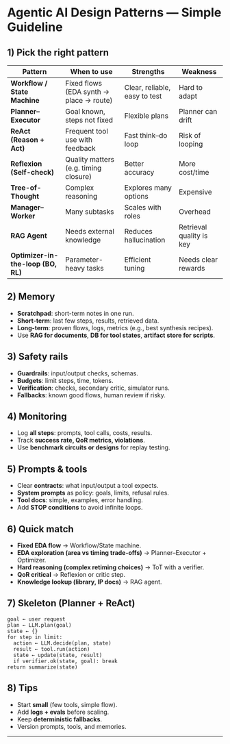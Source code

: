 # Agentic AI Design Patterns — Simple Guideline

## 1) Pick the right pattern

| Pattern                            | When to use                             | Strengths                     | Weakness                 |
| ---------------------------------- | --------------------------------------- | ----------------------------- | ------------------------ |
| **Workflow / State Machine**       | Fixed flows (EDA synth → place → route) | Clear, reliable, easy to test | Hard to adapt            |
| **Planner–Executor**               | Goal known, steps not fixed             | Flexible plans                | Planner can drift        |
| **ReAct (Reason + Act)**           | Frequent tool use with feedback         | Fast think–do loop            | Risk of looping          |
| **Reflexion (Self-check)**         | Quality matters (e.g. timing closure)   | Better accuracy               | More cost/time           |
| **Tree-of-Thought**                | Complex reasoning                       | Explores many options         | Expensive                |
| **Manager–Worker**                 | Many subtasks                           | Scales with roles             | Overhead                 |
| **RAG Agent**                      | Needs external knowledge                | Reduces hallucination         | Retrieval quality is key |
| **Optimizer-in-the-loop (BO, RL)** | Parameter-heavy tasks                   | Efficient tuning              | Needs clear rewards      |

## 2) Memory

* **Scratchpad**: short-term notes in one run.
* **Short-term**: last few steps, results, retrieved data.
* **Long-term**: proven flows, logs, metrics (e.g., best synthesis recipes).
* Use **RAG for documents**, **DB for tool states**, **artifact store for scripts**.

## 3) Safety rails

* **Guardrails**: input/output checks, schemas.
* **Budgets**: limit steps, time, tokens.
* **Verification**: checks, secondary critic, simulator runs.
* **Fallbacks**: known good flows, human review if risky.

## 4) Monitoring

* Log **all steps**: prompts, tool calls, costs, results.
* Track **success rate, QoR metrics, violations**.
* Use **benchmark circuits or designs** for replay testing.

## 5) Prompts & tools

* Clear **contracts**: what input/output a tool expects.
* **System prompts** as policy: goals, limits, refusal rules.
* **Tool docs**: simple, examples, error handling.
* Add **STOP conditions** to avoid infinite loops.

## 6) Quick match

* **Fixed EDA flow** → Workflow/State machine.
* **EDA exploration (area vs timing trade-offs)** → Planner–Executor + Optimizer.
* **Hard reasoning (complex retiming choices)** → ToT with a verifier.
* **QoR critical** → Reflexion or critic step.
* **Knowledge lookup (library, IP docs)** → RAG agent.

## 7) Skeleton (Planner + ReAct)

```pseudo
goal ← user request
plan ← LLM.plan(goal)
state ← {}
for step in limit:
  action ← LLM.decide(plan, state)
  result ← tool.run(action)
  state ← update(state, result)
  if verifier.ok(state, goal): break
return summarize(state)
```

## 8) Tips

* Start **small** (few tools, simple flow).
* Add **logs + evals** before scaling.
* Keep **deterministic fallbacks**.
* Version prompts, tools, and memories.

---
